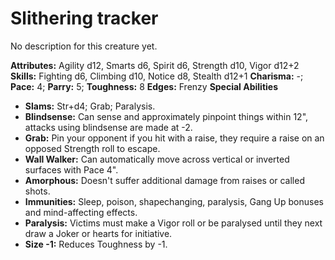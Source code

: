 # Slithering tracker

No description for this creature yet.

**Attributes:** Agility d12, Smarts d6, Spirit d6, Strength d10, Vigor
d12+2
**Skills:** Fighting d6, Climbing d10, Notice d8, Stealth d12+1
**Charisma:** -; **Pace:** 4; **Parry:** 5; **Toughness:** 8
**Edges:** Frenzy
**Special Abilities**

- **Slams:** Str+d4; Grab; Paralysis.
- **Blindsense:** Can sense and approximately pinpoint things within
12", attacks using blindsense are made at -2.
- **Grab:** Pin your opponent if you hit with a raise, they require a
raise on an opposed Strength roll to escape.
- **Wall Walker:** Can automatically move across vertical or inverted
surfaces with Pace 4".
- **Amorphous:** Doesn't suffer additional damage from raises or called
shots.
- **Immunities:** Sleep, poison, shapechanging, paralysis, Gang Up
bonuses and mind-affecting effects.
- **Paralysis:** Victims must make a Vigor roll or be paralysed until
they next draw a Joker or hearts for initiative.
- **Size -1:** Reduces Toughness by -1.
